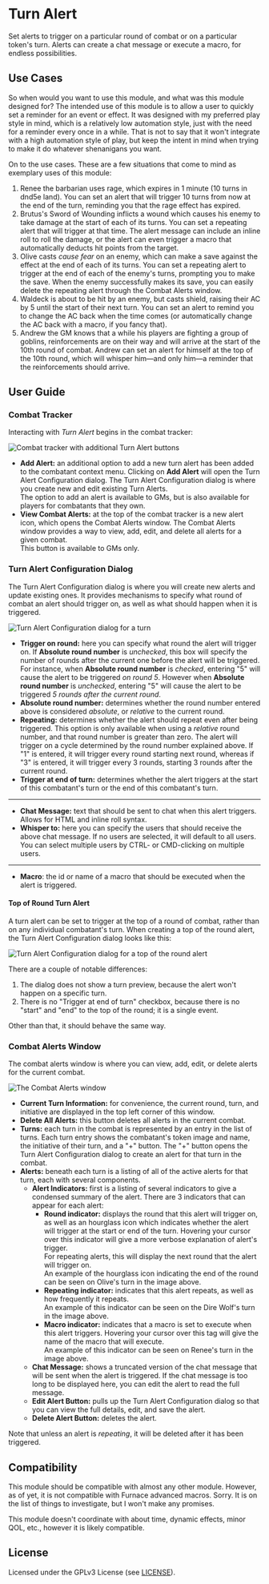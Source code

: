 # Turn Alert

Set alerts to trigger on a particular round of combat or on a particular token's turn.
Alerts can create a chat message or execute a macro, for endless possibilities.

## Use Cases

So when would you want to use this module, and what was this module designed for?
The intended use of this module is to allow a user to quickly set a reminder for an event or effect.
It was designed with my preferred play style in mind, which is a relatively low automation style, just with the need for a reminder every once in a while.
That is not to say that it won't integrate with a high automation style of play, but keep the intent in mind when trying to make it do whatever shenanigans you want.

On to the use cases. These are a few situations that come to mind as exemplary uses of this module:

1. Renee the barbarian uses rage, which expires in 1 minute (10 turns in dnd5e land).
You can set an alert that will trigger 10 turns from now at the end of the turn, reminding you that the rage effect has expired.
2. Brutus's Sword of Wounding inflicts a wound which causes his enemy to take damage at the start of each of its turns.
You can set a repeating alert that will trigger at that time.
The alert message can include an inline roll to roll the damage, or the alert can even trigger a macro that automatically deducts hit points from the target.
3. Olive casts *cause fear* on an enemy, which can make a save against the effect at the end of each of its turns.
You can set a repeating alert to trigger at the end of each of the enemy's turns, prompting you to make the save.
When the enemy successfully makes its save, you can easily delete the repeating alert through the Combat Alerts window.
4. Waldeck is about to be hit by an enemy, but casts shield, raising their AC by 5 until the start of their next turn.
You can set an alert to remind you to change the AC back when the time comes (or automatically change the AC back with a macro, if you fancy that).
5. Andrew the GM knows that a while his players are fighting a group of goblins, reinforcements are on their way and will arrive at the start of the 10th round of combat.
Andrew can set an alert for himself at the top of the 10th round, which will whisper him—and only him—a reminder that the reinforcements should arrive.

## User Guide

### Combat Tracker

Interacting with *Turn Alert* begins in the combat tracker:

![Combat tracker with additional Turn Alert buttons](https://f002.backblazeb2.com/file/cws-images/FVTT-Turn-Alert/combat_tracker.webp)

- **Add Alert:** an additional option to add a new turn alert has been added to the combatant context menu.
Clicking on **Add Alert** will open the Turn Alert Configuration dialog.
The Turn Alert Configuration dialog is where you create new and edit existing Turn Alerts.  
The option to add an alert is available to GMs, but is also available for players for combatants that they own.
- **View Combat Alerts:** at the top of the combat tracker is a new alert icon, which opens the Combat Alerts window.
The Combat Alerts window provides a way to view, add, edit, and delete all alerts for a given combat.  
This button is available to GMs only.

### Turn Alert Configuration Dialog

The Turn Alert Configuration dialog is where you will create new alerts and update existing ones.
It provides mechanisms to specify what round of combat an alert should trigger on, as well as what should happen when it is triggered.

![Turn Alert Configuration dialog for a turn](https://f002.backblazeb2.com/file/cws-images/FVTT-Turn-Alert/turn_alert.webp)

- **Trigger on round:** here you can specify what round the alert will trigger on.
If **Absolute round number** is *unchecked*, this box will specify the number of rounds after the current one before the alert will be triggered.  
For instance, when **Absolute round number** is *checked*, entering "5" will cause the alert to be triggered *on round 5*.
However when **Absolute round number** is *unchecked*, entering "5" will cause the alert to be triggered *5 rounds after the current round*.
- **Absolute round number:** determines whether the round number entered above is considered *absolute*, or *relative* to the current round.
- **Repeating:** determines whether the alert should repeat even after being triggered.
This option is only available when using a *relative* round number, and that round number is greater than zero.
The alert will trigger on a cycle determined by the round number explained above.
If "1" is entered, it will trigger every round starting next round, whereas if "3" is entered, it will trigger every 3 rounds, starting 3 rounds after the current round.
- **Trigger at end of turn:** determines whether the alert triggers at the start of this combatant's turn or the end of this combatant's turn.

---

- **Chat Message:** text that should be sent to chat when this alert triggers.
Allows for HTML and inline roll syntax.
- **Whisper to:** here you can specify the users that should receive the above chat message.
If no users are selected, it will default to all users.
You can select multiple users by CTRL- or CMD-clicking on multiple users.

---

- **Macro**: the id or name of a macro that should be executed when the alert is triggered.

#### Top of Round Turn Alert

A turn alert can be set to trigger at the top of a round of combat, rather than on any individual combatant's turn. When creating a top of the round alert, the Turn Alert Configuration dialog looks like this:

![Turn Alert Configuration dialog for a top of the round alert](https://f002.backblazeb2.com/file/cws-images/FVTT-Turn-Alert/top_of_round_alert.webp)

There are a couple of notable differences:

1. The dialog does not show a turn preview, because the alert won't happen on a specific turn.
2. There is no "Trigger at end of turn" checkbox, because there is no "start" and "end" to the top of the round; it is a single event.

Other than that, it should behave the same way.

### Combat Alerts Window

The combat alerts window is where you can view, add, edit, or delete alerts for the current combat.

![The Combat Alerts window](https://f002.backblazeb2.com/file/cws-images/FVTT-Turn-Alert/combat_alerts.webp)

- **Current Turn Information:** for convenience, the current round, turn, and initiative are displayed in the top left corner of this window.
- **Delete All Alerts:** this button deletes all alerts in the current combat.
- **Turns:** each turn in the combat is represented by an entry in the list of turns.
Each turn entry shows the combatant's token image and name, the initiative of their turn, and a "+" button.
The "+" button opens the Turn Alert Configuration dialog to create an alert for that turn in the combat.
- **Alerts:** beneath each turn is a listing of all of the active alerts for that turn, each with several components.
  - **Alert Indicators:** first is a listing of several indicators to give a condensed summary of the alert.
  There are 3 indicators that can appear for each alert:
    - **Round indicator:** displays the round that this alert will trigger on, as well as an hourglass icon which indicates whether the alert will trigger at the start or end of the turn.
    Hovering your cursor over this indicator will give a more verbose explanation of alert's trigger.  
    For repeating alerts, this will display the next round that the alert will trigger on.  
    An example of the hourglass icon indicating the end of the round can be seen on Olive's turn in the image above.
    - **Repeating indicator:** indicates that this alert repeats, as well as how frequently it repeats.  
    An example of this indicator can be seen on the Dire Wolf's turn in the image above.
    - **Macro indicator:** indicates that a macro is set to execute when this alert triggers.
    Hovering your cursor over this tag will give the name of the macro that will execute.  
    An example of this indicator can be seen on Renee's turn in the image above.
  - **Chat Message:** shows a truncated version of the chat message that will be sent when the alert is triggered.
  If the chat message is too long to be displayed here, you can edit the alert to read the full message.
  - **Edit Alert Button:** pulls up the Turn Alert Configuration dialog so that you can view the full details, edit, and save the alert.
  - **Delete Alert Button:** deletes the alert.

Note that unless an alert is *repeating*, it will be deleted after it has been triggered.

## Compatibility

This module should be compatible with almost any other module. However, as of yet, it is not compatible with Furnace advanced macros. Sorry. It is on the list of things to investigate, but I won't make any promises.

This module doesn't coordinate with about time, dynamic effects, minor QOL, etc., however it is likely compatible.

## License

Licensed under the GPLv3 License (see [LICENSE](LICENSE)).
